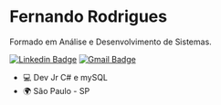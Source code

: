 # Fernando Rodrigues

Formado em Análise e Desenvolvimento de Sistemas.


[![Linkedin Badge](https://img.shields.io/badge/-Fernando%20Rodrigues-190707?style=flat-square&logo=Linkedin&logoColor=white&link=https://www.linkedin.com/in/fernando-rodrigues-0aa980147//)](https://www.linkedin.com/in/fernando-rodrigues-0aa980147/) 
[![Gmail Badge](https://img.shields.io/badge/-fernando.hardd@gmail.com-190707?style=flat-square&logo=Gmail&logoColor=white&link=mailto:fernando.hardd@gmail.com)](mailto:fernando.hardd@gmail.com)


 - 💻 Dev Jr C# e mySQL
 - 🌍 São Paulo - SP
